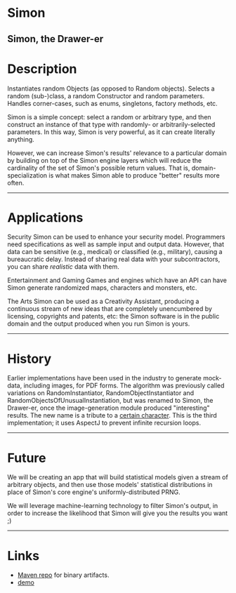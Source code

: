 # Simon
Simon, the Drawer-er
-----
# Description
Instantiates random Objects (as opposed to Random objects).
Selects a random (sub-)class, a random Constructor and random parameters.
Handles corner-cases, such as enums, singletons, factory methods, etc.

Simon is a simple concept: select a random or arbitrary type, and then construct an instance of that type with randomly- or arbitrarily-selected parameters. In this way, Simon is very powerful, as it can create literally anything.

However, we can increase Simon's results' relevance to a particular domain by building on top of the Simon engine layers which will reduce the cardinality of the set of Simon's possible return values. That is, domain-specialization is what makes Simon able to produce "better" results more often.

-----
# Applications

Security
Simon can be used to enhance your security model. Programmers need specifications as well as sample input and output data. However, that data can be sensitive (e.g., medical) or classified (e.g., military), causing a bureaucratic delay. Instead of sharing real data with your subcontractors, you can share *realistic* data with them.

Entertainment and Gaming
Games and engines which have an API can have Simon generate randomized maps, characters and monsters, etc.

The Arts
Simon can be used as a Creativity Assistant, producing a continuous stream of new ideas that are completely unencumbered by licensing, copyrights and patents, etc: the Simon software is in the public domain and the output produced when you run Simon is yours.

-----
# History
Earlier implementations have been used in the industry to generate mock-data, including images, for PDF forms.
The algorithm was previously called variations on RandomInstantiator, RandomObjectInstantiator and RandomObjectsOfUnusualInstantiation, but was renamed to Simon, the Drawer-er, once the image-generation module produced "interesting" results.
The new name is a tribute to a [certain character](https://www.youtube.com/watch?v=NqmrQKUGrH4&list=PLS_gQd8UB-hJ3f5OZ7JkMpQti72Cgmp0J).
This is the third implementation; it uses AspectJ to prevent infinite recursion loops.

-----
# Future
We will be creating an app that will build statistical models given a stream of arbitrary objects, and then use those models' statistical distributions in place of Simon's core engine's uniformly-distributed PRNG.

We will leverage machine-learning technology to filter Simon's output, in order to increase the likelihood that Simon will give you the results you want ;)

-----
# Links
- [Maven repo](https://www.dropbox.com/sh/qjfeyi6jgs5lemx/AAASG_4sCsf9dtpWU_MrpUYCa?dl=0) for binary artifacts.
- [demo](https://innovanon-inc.github.io/Simon)

